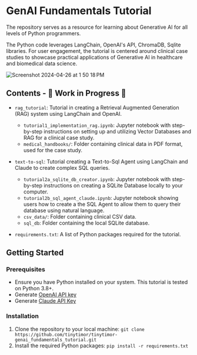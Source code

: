 # GenAI Fundamentals Tutorial

The repository serves as a resource for learning about Generative AI for all levels of Python programmers. 

The Python code leverages LangChain, OpenAI's API, ChromaDB, Sqlite libraries. For user engagement, the tutorial is centered around clinical case studies to showcase practical applications of Generative AI in healthcare and biomedical data science.

![Screenshot 2024-04-26 at 1 50 18 PM](https://github.com/tinytimor/tinytimor-genai_fundamentals_tutorial/assets/108763451/5dd9e2e7-18b7-4220-b508-b4c738c415cf)


## Contents - 🚧 Work in Progress 🚧

- `rag_tutorial`: Tutorial in creating a Retrieval Augmented Generation (RAG) system using LangChain and OpenAI. 
  - `tutorial1_implementation_rag.ipynb`: Jupyter notebook with step-by-step instructions on setting up and utilizing Vector Databases and RAG for a clinical case study.
  - `medical_handbooks/`: Folder containing clinical data in PDF format, used for the case study.
 
- `text-to-sql`: Tutorial creating a Text-to-Sql Agent using LangChain and Claude to create complex SQL queries.
  - `tutorial2a_sqlite_db_creator.ipynb`: Jupyter notebook with step-by-step instructions on creating a SQLite Database locally to your computer.
  - `tutorial2b_sql_agent_claude.ipynb`: Jupyter notebook showing users how to create a the SQL Agent to allow them to query their database using natural language.
  - `csv_data/`: Folder containing clinical CSV data.
  - `sql_db`: Folder containing the local SQLite database. 

- `requirements.txt`: A list of Python packages required for the tutorial.


## Getting Started

### Prerequisites

+ Ensure you have Python installed on your system. This tutorial is tested on Python 3.8+.
+ Generate [OpenAI API key](https://openai.com/)
+ Generate [Claude API Key](https://docs.anthropic.com/claude/docs/getting-access-to-claude)

### Installation
1. Clone the repository to your local machine: `git clone https://github.com/tinytimor/tinytimor-genai_fundamentals_tutorial.git`
2. Install the required Python packages: `pip install -r requirements.txt`
